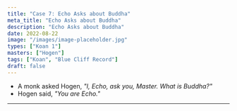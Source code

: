 ```yaml
---
title: "Case 7: Echo Asks about Buddha"
meta_title: "Echo Asks about Buddha"
description: "Echo Asks about Buddha"
date: 2022-08-22
image: "/images/image-placeholder.jpg"
types: ["Koan 1"]
masters: ["Hogen"]
tags: ["Koan", "Blue Cliff Record"]
draft: false
---
```


- A monk asked Hogen, _"I, Echo, ask you, Master. What is Buddha?"_
- Hogen said, _"You are Echo."_

***
